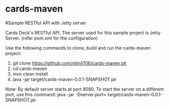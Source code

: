 # cards-maven

#Sample RESTful API with Jetty server


Cards Deck's RESTful API. 
The server used for this sample project is Jetty Server. (refer pom.xml for the configuration)

Use the following commands to clone, build and run the cards-maven project:
1. git clone https://github.com/nitin1706/cards-maven.git
2. cd cards-maven
3. mvn clean install
4. java -jar target/cards-maven-0.0.1-SNAPSHOT.jar

Note: By default server starts at port 8080. To start the server on a different port, use this command:
java -jar -Dserver.port=<PORT> target/cards-maven-0.0.1-SNAPSHOT.jar

